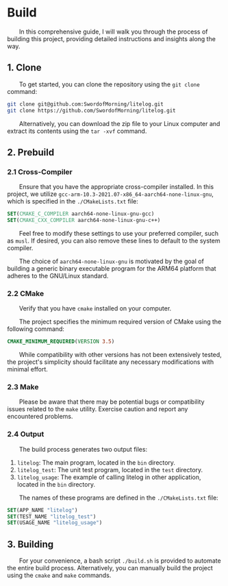 # Build

&emsp;&emsp;In this comprehensive guide, I will walk you through the process of building this project, providing detailed instructions and insights along the way.

## 1. Clone

&emsp;&emsp;To get started, you can clone the repository using the `git clone` command:

```sh
git clone git@github.com:SwordofMorning/litelog.git
git clone https://github.com/SwordofMorning/litelog.git
```

&emsp;&emsp;Alternatively, you can download the zip file to your Linux computer and extract its contents using the `tar -xvf` command.

## 2. Prebuild

### 2.1 Cross-Compiler

&emsp;&emsp;Ensure that you have the appropriate cross-compiler installed. In this project, we utilize `gcc-arm-10.3-2021.07-x86_64-aarch64-none-linux-gnu`, which is specified in the `./CMakeLists.txt` file:

```cmake
SET(CMAKE_C_COMPILER aarch64-none-linux-gnu-gcc)
SET(CMAKE_CXX_COMPILER aarch64-none-linux-gnu-c++)
```

&emsp;&emsp;Feel free to modify these settings to use your preferred compiler, such as `musl`. If desired, you can also remove these lines to default to the system compiler.

&emsp;&emsp;The choice of `aarch64-none-linux-gnu` is motivated by the goal of building a generic binary executable program for the ARM64 platform that adheres to the GNU/Linux standard.

### 2.2 CMake

&emsp;&emsp;Verify that you have `cmake` installed on your computer.

&emsp;&emsp;The project specifies the minimum required version of CMake using the following command:

```cmake
CMAKE_MINIMUM_REQUIRED(VERSION 3.5)
```

&emsp;&emsp;While compatibility with other versions has not been extensively tested, the project's simplicity should facilitate any necessary modifications with minimal effort.

### 2.3 Make

&emsp;&emsp;Please be aware that there may be potential bugs or compatibility issues related to the `make` utility. Exercise caution and report any encountered problems.

### 2.4 Output

&emsp;&emsp;The build process generates two output files:

1. `litelog`: The main program, located in the `bin` directory.
2. `litelog_test`: The unit test program, located in the `test` directory.
3. `litelog_usage`: The example of calling litelog in other application, located in the `bin` directory.

&emsp;&emsp;The names of these programs are defined in the `./CMakeLists.txt` file:

```cmake
SET(APP_NAME "litelog")
SET(TEST_NAME "litelog_test")
SET(USAGE_NAME "litelog_usage")
```

## 3. Building

&emsp;&emsp;For your convenience, a bash script `./build.sh` is provided to automate the entire build process. Alternatively, you can manually build the project using the `cmake` and `make` commands.